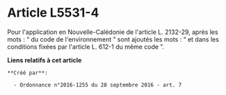 # Article L5531-4

Pour l'application en Nouvelle-Calédonie de l'article L. 2132-29, après les mots : “ du code de l'environnement ” sont
ajoutés les mots : “ et dans les conditions fixées par l'article L. 612-1 du même code ”.

**Liens relatifs à cet article**

	**Créé par**:

	  - Ordonnance n°2016-1255 du 28 septembre 2016 - art. 7
